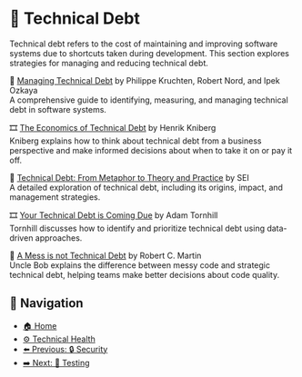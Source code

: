 # 💸️ Technical Debt

Technical debt refers to the cost of maintaining and improving software systems due to shortcuts taken during development. This section explores strategies for managing and reducing technical debt.

📘 [Managing Technical Debt](https://www.goodreads.com/book/show/43544676-managing-technical-debt) by Philippe Kruchten, Robert Nord, and Ipek Ozkaya  
A comprehensive guide to identifying, measuring, and managing technical debt in software systems.

🎞 [The Economics of Technical Debt](https://www.youtube.com/watch?v=TdBELZG0UMY) by Henrik Kniberg  
Kniberg explains how to think about technical debt from a business perspective and make informed decisions about when to take it on or pay it off.

📄 [Technical Debt: From Metaphor to Theory and Practice](https://www.sei.cmu.edu/publications/technical-debt/) by SEI  
A detailed exploration of technical debt, including its origins, impact, and management strategies.

🎞 [Your Technical Debt is Coming Due](https://www.youtube.com/watch?v=jXpJVsv3Iec) by Adam Tornhill  
Tornhill discusses how to identify and prioritize technical debt using data-driven approaches.

📄 [A Mess is not Technical Debt](https://cleancoders.com/blog/2013-11-04-a-mess-is-not-technical-debt) by Robert C. Martin  
Uncle Bob explains the difference between messy code and strategic technical debt, helping teams make better decisions about code quality.

## 🧭 Navigation

- [🏠 Home](../../README.md)
- [⚙️ Technical Health](../README.md)
- [⬅️ Previous: 🔒 Security](security.md)
- [➡️ Next: 🧪 Testing](testing.md)
